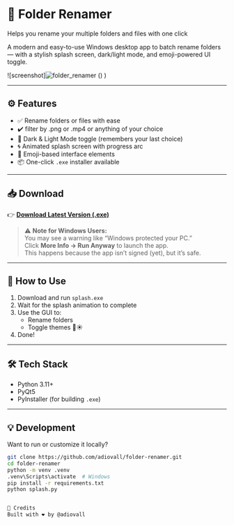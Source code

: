 # 📂 Folder Renamer
Helps you rename your multiple folders and files with one click

A modern and easy-to-use Windows desktop app to batch rename folders — with a stylish splash screen, dark/light mode, and emoji-powered UI toggle.

![screenshot]![folder_renamer](https://github.com/user-attachments/assets/6f857e80-8838-4669-a85b-563b970ce06d)
()
) 

---

## ⚙️ Features

- ✅ Rename folders or files with ease
- ✔️ filter by .png or .mp4 or anything of your choice 
- 🎨 Dark & Light Mode toggle (remembers your last choice)
- 🌀 Animated splash screen with progress arc
- 📁 Emoji-based interface elements
- 📦 One-click `.exe` installer available

---

## 📥 Download

👉 [**Download Latest Version (.exe)**](https://github.com/adiovall/folder-renamer/releases/latest)

> ⚠️ **Note for Windows Users:**  
> You may see a warning like “Windows protected your PC.”  
> Click **More Info → Run Anyway** to launch the app.  
> This happens because the app isn’t signed (yet), but it’s safe.

---

## 🚀 How to Use

1. Download and run `splash.exe`
2. Wait for the splash animation to complete
3. Use the GUI to:
   - Rename folders
   - Toggle themes 🌙☀️
4. Done!

---

## 🛠️ Tech Stack

- Python 3.11+
- PyQt5
- PyInstaller (for building `.exe`)

---

## 💡 Development

Want to run or customize it locally?

```bash
git clone https://github.com/adiovall/folder-renamer.git
cd folder-renamer
python -m venv .venv
.venv\Scripts\activate  # Windows
pip install -r requirements.txt
python splash.py


🙌 Credits
Built with ❤️ by @adiovall

